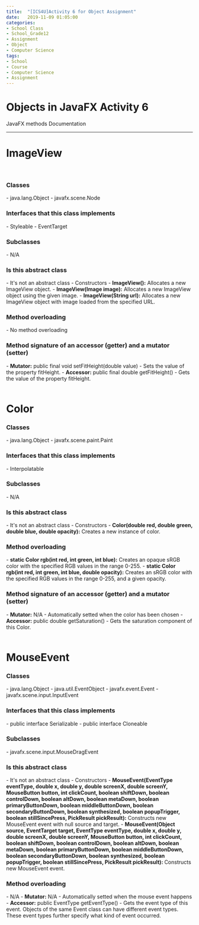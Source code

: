 ```yaml
---
title:  "[ICS4U]Activity 6 for Object Assignment"
date:   2019-11-09 01:05:00
categories:
- School Class
- School_Grade12
- Assignment
- Object
- Computer Science
tags:
- School
- Course
- Computer Science
- Assignment
---
```

<h1>Objects in JavaFX Activity 6</h1>

JavaFX methods Documentation
<hr>


<h1> ImageView</h1><br>
<h3>Classes</h3>
- java.lang.Object
- javafx.scene.Node
<h3>Interfaces that this class implements</h3>
- Styleable
- EventTarget
<h3>Subclasses</h3>
- N/A
<h3>Is this abstract class</h3>
- It's not an abstract class
- Constructors
    - <b>ImageView():</b> Allocates a new ImageView object.
    - <b>ImageView(Image image):</b> Allocates a new ImageView object using the given image.
    - <b>ImageView(String url):</b> Allocates a new ImageView object with image loaded from the specified URL.
<h3>Method overloading</h3>
- No method overloading
<h3>Method signature of an accessor (getter) and a mutator (setter)</h3>
- <b>Mutator:</b> public final void setFitHeight(double value)
    - Sets the value of the property fitHeight.
- <b>Accessor:</b> public final double getFitHeight()
    - Gets the value of the property fitHeight.
<br>
<br>

# Color<br>
<h3>Classes</h3>
- java.lang.Object
- javafx.scene.paint.Paint
<h3>Interfaces that this class implements</h3>
- Interpolatable<Color>
<h3>Subclasses</h3>
- N/A
<h3>Is this abstract class</h3>
- It's not an abstract class
- Constructors
   - <b>Color(double red, double green, double blue, double opacity):</b> Creates a new instance of color.
<h3>Method overloading</h3>
- <b>static Color rgb(int red, int green, int blue):</b> Creates an opaque sRGB color with the specified RGB values in the range 0-255.
- <b>static Color rgb(int red, int green, int blue, double opacity):</b> Creates an sRGB color with the specified RGB values in the range 0-255, and a given opacity.
<h3>Method signature of an accessor (getter) and a mutator (setter)</h3>
- <b>Mutator:</b> N/A
    - Automatically setted when the color has been chosen
- <b>Accessor:</b> public double getSaturation()
    - Gets the saturation component of this Color.
<br>
<br>

# MouseEvent<br>
<h3>Classes</h3>
- java.lang.Object
- java.util.EventObject
- javafx.event.Event
- javafx.scene.input.InputEvent
<h3>Interfaces that this class implements</h3>
- public interface Serializable
- public interface Cloneable
<h3>Subclasses</h3>
- javafx.scene.input.MouseDragEvent
<h3>Is this abstract class</h3>
- It's not an abstract class
- Constructors
   - <b>MouseEvent(EventType<? extends MouseEvent> eventType, double x, double y, double screenX, double screenY, MouseButton button, int clickCount, boolean shiftDown, boolean controlDown, boolean altDown, boolean metaDown, boolean primaryButtonDown, boolean middleButtonDown, boolean secondaryButtonDown, boolean synthesized, boolean popupTrigger, boolean stillSincePress, PickResult pickResult):</b> Constructs new MouseEvent event with null source and target.
   - <b>MouseEvent(Object source, EventTarget target, EventType<? extends MouseEvent> eventType, double x, double y, double screenX, double screenY, MouseButton button, int clickCount, boolean shiftDown, boolean controlDown, boolean altDown, boolean metaDown, boolean primaryButtonDown, boolean middleButtonDown, boolean secondaryButtonDown, boolean synthesized, boolean popupTrigger, boolean stillSincePress, PickResult pickResult): </b>Constructs new MouseEvent event.
<h3>Method overloading</h3>
- N/A
- <b>Mutator:</b> N/A
    - Automatically setted when the mouse event happens
- <b>Accessor:</b> public EventType<? extends MouseEvent> getEventType()
    - Gets the event type of this event. Objects of the same Event class can have different event types. These event types further specify what kind of event occurred.
<br>
<br>
